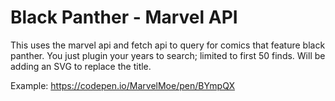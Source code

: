 # Black Panther - Marvel API
This uses the marvel api and fetch api to query for comics that feature black panther. 
You just plugin your years to search; limited to first 50 finds. Will be adding an SVG to replace the title.

Example: https://codepen.io/MarvelMoe/pen/BYmpQX
